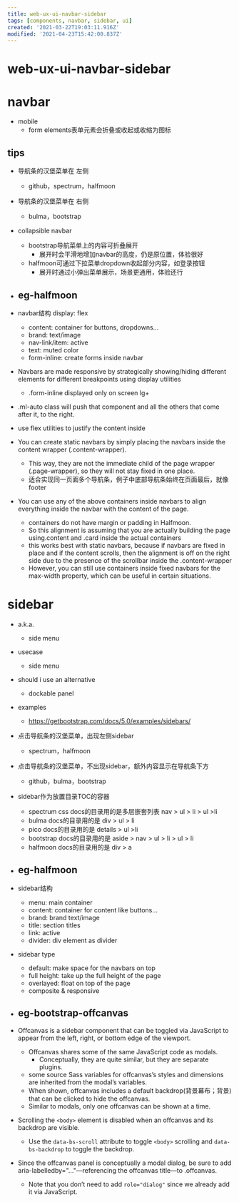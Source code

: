 ```yaml
---
title: web-ux-ui-navbar-sidebar
tags: [components, navbar, sidebar, ui]
created: '2021-03-22T19:03:11.916Z'
modified: '2021-04-23T15:42:00.837Z'
---
```


# web-ux-ui-navbar-sidebar

# navbar

- mobile
  - form elements表单元素会折叠或收起或收缩为图标

## tips

- 导航条的汉堡菜单在 左侧
  - github，spectrum，halfmoon
- 导航条的汉堡菜单在 右侧
  - bulma，bootstrap

- collapsible navbar
  - bootstrap导航菜单上的内容可折叠展开
    - 展开时会平滑地增加navbar的高度，仍是原位置，体验很好
  - halfmoon可通过下拉菜单dropdown收起部分内容，如登录按钮
    - 展开时通过小弹出菜单展示，场景更通用，体验还行

- ## eg-halfmoon

- navbar结构 display: flex
  - content: container for buttons, dropdowns...
  - brand: text/image
  - nav-link/item: active
  - text: muted color
  - form-inline: create forms inside navbar

- Navbars are made responsive by strategically showing/hiding different elements for different breakpoints using display utilities
  - .form-inline displayed only on screen lg+
- .ml-auto class will push that component and all the others that come after it, to the right.
- use flex utilities to justify the content inside
- You can create static navbars by simply placing the navbars inside the content wrapper (.content-wrapper). 
  - This way, they are not the immediate child of the page wrapper (.page-wrapper), so they will not stay fixed in one place.
  - 适合实现同一页面多个导航条，例子中底部导航条始终在页面最后，就像footer
- You can use any of the above containers inside navbars to align everything inside the navbar with the content of the page.
  - containers do not have margin or padding in Halfmoon. 
  - So this alignment is assuming that you are actually building the page using.content and .card inside the actual containers
  - this works best with static navbars, because if navbars are fixed in place and if the content scrolls, then the alignment is off on the right side due to the presence of the scrollbar inside the .content-wrapper
  - However, you can still use containers inside fixed navbars for the max-width property, which can be useful in certain situations.

# sidebar

- a.k.a.
  - side menu

- usecase
  - side menu

- should i use an alternative
  - dockable panel

- examples
  - https://getbootstrap.com/docs/5.0/examples/sidebars/

- 点击导航条的汉堡菜单，出现左侧sidebar
  - spectrum，halfmoon
- 点击导航条的汉堡菜单，不出现sidebar，额外内容显示在导航条下方
  - github，bulma，bootstrap

- sidebar作为放置目录TOC的容器
  - spectrum css docs的目录用的是多层嵌套列表 nav > ul > li > ul >li
  - bulma docs的目录用的是 div > ul > li
  - pico docs的目录用的是 details > ul >li
  - bootstrap docs的目录用的是 aside > nav > ul > li > ul > li
  - halfmoon docs的目录用的是 div > a

- ## eg-halfmoon

- sidebar结构
  - menu: main container
  - content: container for content like buttons...
  - brand: brand text/image
  - title: section titles
  - link: active
  - divider: div element as divider

- sidebar type
  - default: make space for the navbars on top
  - full height: take up the full height of the page
  - overlayed: float on top of the page
  - composite & responsive

- ## eg-bootstrap-offcanvas

- Offcanvas is a sidebar component that can be toggled via JavaScript to appear from the left, right, or bottom edge of the viewport.
  - Offcanvas shares some of the same JavaScript code as modals. 
    - Conceptually, they are quite similar, but they are separate plugins.
  - some source Sass variables for offcanvas’s styles and dimensions are inherited from the modal’s variables.
  - When shown, offcanvas includes a default backdrop(背景幕布；背景) that can be clicked to hide the offcanvas.
  - Similar to modals, only one offcanvas can be shown at a time.

- Scrolling the `<body>` element is disabled when an offcanvas and its backdrop are visible. 
  - Use the `data-bs-scroll` attribute to toggle `<body>` scrolling and `data-bs-backdrop` to toggle the backdrop.

- Since the offcanvas panel is conceptually a modal dialog, be sure to add aria-labelledby="..."—referencing the offcanvas title—to .offcanvas. 
  - Note that you don’t need to add `role="dialog"` since we already add it via JavaScript.
